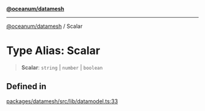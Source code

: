 [**@oceanum/datamesh**](../README.md)

***

[@oceanum/datamesh](../README.md) / Scalar

# Type Alias: Scalar

> **Scalar**: `string` \| `number` \| `boolean`

## Defined in

[packages/datamesh/src/lib/datamodel.ts:33](https://github.com/oceanum-io/oceanum-js/blob/8743de96e5f943db8ec0df1328a02f233bca002b/packages/datamesh/src/lib/datamodel.ts#L33)
